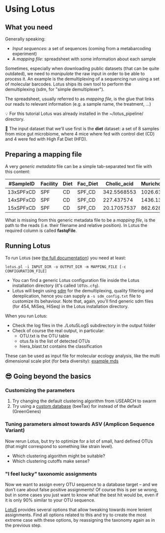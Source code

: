 # Using Lotus

## What you need

Generally speaking:

 * *Input sequences*: a set of sequences (coming from a metabarcoding experiment)
 * A *mapping file*: spreadsheet  with some information about each sample

Sometimes, especially when downloading public datasets (that can be quite outdated), we need to _manipulate_ the raw input in order to be able to process it.
An example is the demultiplexing of a sequencing run using a set of molecular barcodes. Lotus ships its own tool to perform the demultiplexing (sdm, for "simple demultiplexer").

The spreadsheet, usually referred to as _mapping file_, is the glue that links our reads to relevant information (e.g. a sample name, the treatment, ...)

:bulb: For this tutorial Lotus was already installed in the ~/lotus_pipeline/ directory.

:floppy_disk: The input dataset that we'll use first is the **diet** dataset: a set of 8 samples from mice gut microbiome, where 4 mice where fed with control diet (CD) and 4 were fed with High Fat Diet (HFD).

## Preparing a mapping file

A very _generic metadata_ file can be a simple tab-separated text file with this content:

|#SampleID |  Facility |Diet   |Fac_Diet |Cholic_acid  |Muricholic_acid |
|----------|----------|--------|---------|-------------|----------|
|13xSPFxCD  |  SPF     |CD      |SPF_CD   |342.5568553  |1026.617105 |
|14xSPFxCD  |  SPF     |CD      |SPF_CD   |227.437574   |1436.135551 |
|15xSPFxCD  |  SPF     |CD      |SPF_CD   |20.17057537  |862.6286804 |

What is missing from this generic metadata file to be a _mapping file_, is the path to the reads (i.e. their filename and relative position). In Lotus the required column is called **fastqFile**.

## Running Lotus

To run Lotus (see [the full documentation](../docs/lotus.md)) you need at least:
```
lotus.pl -i INPUT_DIR -o OUTPUT_DIR -m MAPPING_FILE [-c CONFIGURATION_FILE]
```

 * You can find a generic Lotus configuration file inside the Lotus installation directory (it's called `lOTUs.cfg`).
 * Lotus will begin using [sdm](../docs/sdm.md) for the demultiplexing, quality filtering and dereplication, hence you can supply a `-s sdm_config.txt` file to customize its behaviour. Note that, again, you'll find generic sdm files (for 454, MiSeq, HiSeq) in the Lotus installation directory.

When you run Lotus:
 * Check the log files in the ./LotuSLogS subdirectory in the output folder
 * Check of course the real output, in particular:
   * OTU.txt is the OTU table
   * otus.fa is the list of detected OTUs
   * hiera_blast.txt contains the classification

These can be used as input file for molecular ecology analysis, like the multi dimensional scale plot (for beta diversity):
[example mds](../img/mds.png)

## :sunglasses: Going beyond the basics
### Customizing the parameters

1. Try changing the default clustering algorithm from USEARCH to swarm
1. Try using a [custom database](../workshop/customdb.md) (beeTax) for instead of the default (GreenGenes)

### Tuning parameters almost towards ASV (Amplicon Sequence Variant) 

Now rerun Lotus, but try to optimize for a lot of small, hard defined OTUs 
(that might correspond to something like strain level). 

 * Which clustering algorithm might be suitable? 
 * Which clustering cutoffs make sense? 

### "I feel lucky" taxonomic assignments

Now we want to assign every OTU sequence to a database target – and we don’t care about false positive assignments! 
Of course this is per se wrong, but in some cases you just want to know what the best hit would be, 
even if it is only 90% similar to your OTU sequence. 

[LotuS](../docs/lotus.md) provides several options that allow tweaking towards more lenient assignments. 
Find all options related to this and try to create the most extreme case with these options, 
by reassigning the taxonomy again as in the previous step.
